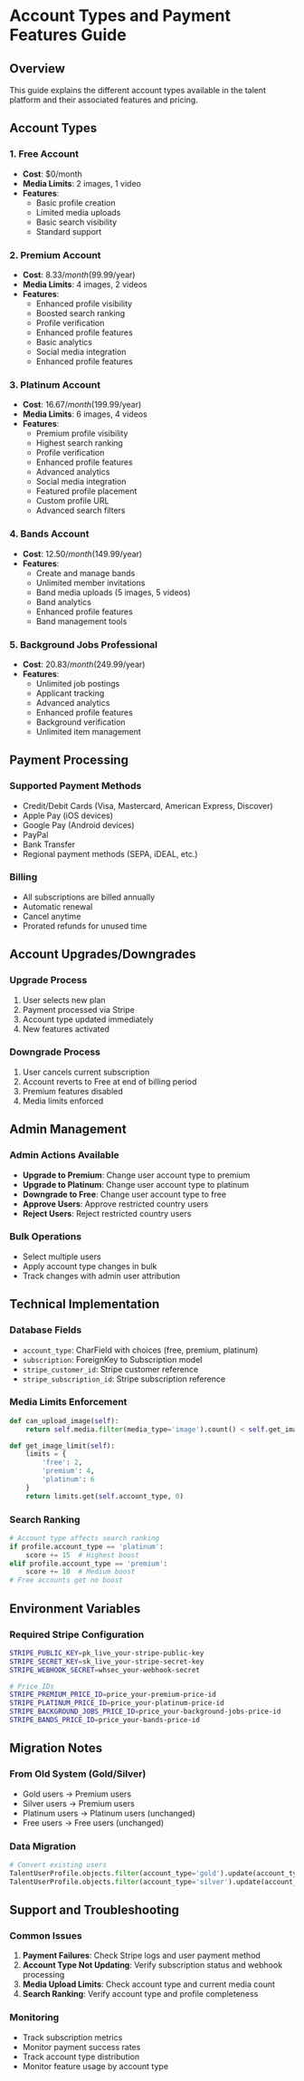 # Account Types and Payment Features Guide

## Overview
This guide explains the different account types available in the talent platform and their associated features and pricing.

## Account Types

### 1. Free Account
- **Cost**: $0/month
- **Media Limits**: 2 images, 1 video
- **Features**:
  - Basic profile creation
  - Limited media uploads
  - Basic search visibility
  - Standard support

### 2. Premium Account
- **Cost**: $8.33/month ($99.99/year)
- **Media Limits**: 4 images, 2 videos
- **Features**:
  - Enhanced profile visibility
  - Boosted search ranking
  - Profile verification
  - Enhanced profile features
  - Basic analytics
  - Social media integration
  - Enhanced profile features

### 3. Platinum Account
- **Cost**: $16.67/month ($199.99/year)
- **Media Limits**: 6 images, 4 videos
- **Features**:
  - Premium profile visibility
  - Highest search ranking
  - Profile verification
  - Enhanced profile features
  - Advanced analytics
  - Social media integration
  - Featured profile placement
  - Custom profile URL
  - Advanced search filters

### 4. Bands Account
- **Cost**: $12.50/month ($149.99/year)
- **Features**:
  - Create and manage bands
  - Unlimited member invitations
  - Band media uploads (5 images, 5 videos)
  - Band analytics
  - Enhanced profile features
  - Band management tools

### 5. Background Jobs Professional
- **Cost**: $20.83/month ($249.99/year)
- **Features**:
  - Unlimited job postings
  - Applicant tracking
  - Advanced analytics
  - Enhanced profile features
  - Background verification
  - Unlimited item management

## Payment Processing

### Supported Payment Methods
- Credit/Debit Cards (Visa, Mastercard, American Express, Discover)
- Apple Pay (iOS devices)
- Google Pay (Android devices)
- PayPal
- Bank Transfer
- Regional payment methods (SEPA, iDEAL, etc.)

### Billing
- All subscriptions are billed annually
- Automatic renewal
- Cancel anytime
- Prorated refunds for unused time

## Account Upgrades/Downgrades

### Upgrade Process
1. User selects new plan
2. Payment processed via Stripe
3. Account type updated immediately
4. New features activated

### Downgrade Process
1. User cancels current subscription
2. Account reverts to Free at end of billing period
3. Premium features disabled
4. Media limits enforced

## Admin Management

### Admin Actions Available
- **Upgrade to Premium**: Change user account type to premium
- **Upgrade to Platinum**: Change user account type to platinum
- **Downgrade to Free**: Change user account type to free
- **Approve Users**: Approve restricted country users
- **Reject Users**: Reject restricted country users

### Bulk Operations
- Select multiple users
- Apply account type changes in bulk
- Track changes with admin user attribution

## Technical Implementation

### Database Fields
- `account_type`: CharField with choices (free, premium, platinum)
- `subscription`: ForeignKey to Subscription model
- `stripe_customer_id`: Stripe customer reference
- `stripe_subscription_id`: Stripe subscription reference

### Media Limits Enforcement
```python
def can_upload_image(self):
    return self.media.filter(media_type='image').count() < self.get_image_limit()

def get_image_limit(self):
    limits = {
        'free': 2,
        'premium': 4,
        'platinum': 6
    }
    return limits.get(self.account_type, 0)
```

### Search Ranking
```python
# Account type affects search ranking
if profile.account_type == 'platinum':
    score += 15  # Highest boost
elif profile.account_type == 'premium':
    score += 10  # Medium boost
# Free accounts get no boost
```

## Environment Variables

### Required Stripe Configuration
```bash
STRIPE_PUBLIC_KEY=pk_live_your-stripe-public-key
STRIPE_SECRET_KEY=sk_live_your-stripe-secret-key
STRIPE_WEBHOOK_SECRET=whsec_your-webhook-secret

# Price IDs
STRIPE_PREMIUM_PRICE_ID=price_your-premium-price-id
STRIPE_PLATINUM_PRICE_ID=price_your-platinum-price-id
STRIPE_BACKGROUND_JOBS_PRICE_ID=price_your-background-jobs-price-id
STRIPE_BANDS_PRICE_ID=price_your-bands-price-id
```

## Migration Notes

### From Old System (Gold/Silver)
- Gold users → Premium users
- Silver users → Premium users
- Platinum users → Platinum users (unchanged)
- Free users → Free users (unchanged)

### Data Migration
```python
# Convert existing users
TalentUserProfile.objects.filter(account_type='gold').update(account_type='premium')
TalentUserProfile.objects.filter(account_type='silver').update(account_type='premium')
```

## Support and Troubleshooting

### Common Issues
1. **Payment Failures**: Check Stripe logs and user payment method
2. **Account Type Not Updating**: Verify subscription status and webhook processing
3. **Media Upload Limits**: Check account type and current media count
4. **Search Ranking**: Verify account type and profile completeness

### Monitoring
- Track subscription metrics
- Monitor payment success rates
- Track account type distribution
- Monitor feature usage by account type
